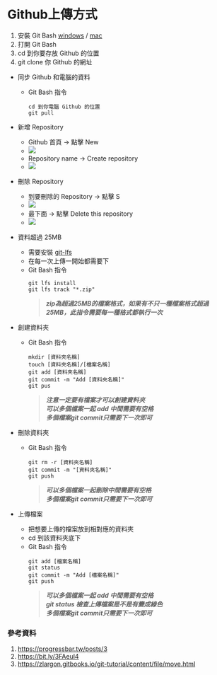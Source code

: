 # Github上傳方式
1. 安裝 Git Bash     [windows](https://gitforwindows.org/)  /  [mac](https://git-scm.com/download/mac)
2. 打開 Git Bash 
3. cd 到你要存放 Github 的位置
4. git clone 你 Github 的網址

* 同步 Github 和電腦的資料   
	*  Git Bash 指令 
		```linux
		cd 到你電腦 Github 的位置      
		git pull
		```
* 新增 Repository  
	* Github 首頁 -> 點擊 New
	* ![](https://upload.cc/i1/2022/12/09/euSPsq.png)
	* Repository name -> Create repository
	* ![](https://upload.cc/i1/2022/12/09/LD8Fnu.png)  
	
* 刪除 Repository  
	* 到要刪除的 Repository -> 點擊 S
	* ![](https://upload.cc/i1/2022/12/09/vq7T0S.png)
	* 最下面 -> 點擊 Delete this repository
	* ![](https://upload.cc/i1/2022/12/09/Gxlrjf.png) 

* 資料超過 25MB 
	* 需要安裝 [git-lfs](https://git-lfs.github.com/)  
	* 在每一次上傳一開始都需要下 
	* Git Bash 指令  
	 	```linux 
		git lfs install
		git lfs track "*.zip"
	 	```  
 		>**_zip為超過25MB的檔案格式，如果有不只一種檔案格式超過25MB，此指令需要每一種格式都執行一次_** 


* 創建資料夾  
	* Git Bash 指令  
		```linux
		mkdir [資料夾名稱]  
		touch [資料夾名稱]/[檔案名稱]     
		git add [資料夾名稱]  
		git commit -m "Add [資料夾名稱]"      
		git pus
		```  
		>**_注意一定要有檔案才可以創建資料夾_**  
		>**_可以多個檔案一起 add 中間需要有空格_**   
		>**_多個檔案git commit只需要下一次即可_**

* 刪除資料夾  
	* Git Bash 指令  
		```linux
		git rm -r [資料夾名稱]  
		git commit -m "[資料夾名稱]"   
		git push
		```
		>**_可以多個檔案一起刪除中間需要有空格_**  
		>**_多個檔案git commit只需要下一次即可_**

* 上傳檔案  
	* 把想要上傳的檔案放到相對應的資料夾  
	* cd 到該資料夾底下
	* Git Bash 指令  
		```linux
		git add [檔案名稱]    
		git status    
		git commit -m "Add [檔案名稱]"  
		git push
		```
		>**_可以多個檔案一起 add 中間需要有空格_**  
		>**_git status 檢查上傳檔案是不是有變成綠色_**  
		>**_多個檔案git commit只需要下一次即可_** 
 

### 參考資料
1. https://progressbar.tw/posts/3
2. https://bit.ly/3FAeul4
3. https://zlargon.gitbooks.io/git-tutorial/content/file/move.html  
